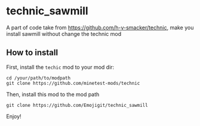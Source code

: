 # technic_sawmill
A part of code take from https://github.com/h-v-smacker/technic, make you install sawmill without change the technic mod
## How to install
First, install the `techic` mod to your mod dir:
```
cd /your/path/to/modpath
git clone https://github.com/minetest-mods/technic
```
Then, install this mod to the mod path
```
git clone https://github.com/Emojigit/technic_sawmill
```
Enjoy!
